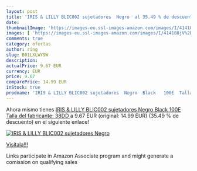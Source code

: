 ```yaml
---
layout: post
title: 'IRIS & LILLY BLIC002 sujetadores  Negro  al 35.49 % de descuento'
date: 
thumbnailImage: 'https://images-eu.ssl-images-amazon.com/images/I/414188jV%2B1L._SL200_.jpg'
images: [ 'https://images-eu.ssl-images-amazon.com/images/I/414188jV%2B1L._SL200_.jpg' ]
comments: true
category: ofertas
author: ring
slug: B01LXLWY9W
description:
actualPrice: 9.67 EUR
currency: EUR
price: 9.67
comparePrice: 14.99 EUR
inStock: true
prodname: 'IRIS & LILLY BLIC002 sujetadores  Negro  Black   100E  Talla del fabricante: 38DD '
---
```


Ahora mismo tienes [IRIS & LILLY BLIC002 sujetadores  Negro  Black   100E  Talla del fabricante: 38DD ](https://www.amazon.es/dp/B01LXLWY9W/?tag=tolees-21) a 9.67 EUR (original: 14.99 EUR) (35.49 %  de descuento) en el siguiente enlace!

[![IRIS & LILLY BLIC002 sujetadores  Negro ](https://images-eu.ssl-images-amazon.com/images/I/414188jV%2B1L._SL200_.jpg)](https://www.amazon.es/dp/B01LXLWY9W/?tag=tolees-21)

[Visítala!!!](https://www.amazon.es/dp/B01LXLWY9W/?tag=tolees-21)

Links participate in Amazon Associate program and might generate a comission on qualifying sales
